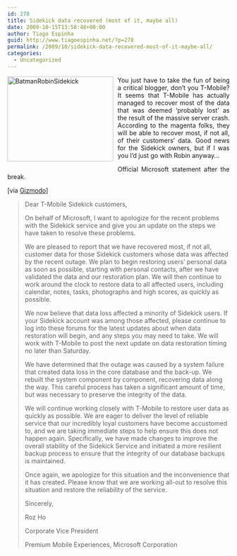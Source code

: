 ```yaml
---
id: 278
title: Sidekick data recovered (most of it, maybe all)
date: 2009-10-15T13:58:48+00:00
author: Tiago Espinha
guid: http://www.tiagoespinha.net/?p=278
permalink: /2009/10/sidekick-data-recovered-most-of-it-maybe-all/
categories:
  - Uncategorized
---
```

<p style="text-align: justify;">
  <a href="https://www.tiagoespinha.net/wp-content/uploads/2009/10/Batman-Robin-Photograph-C12150175.jpg" rel="lightbox[278]" title="BatmanRobinSidekick"><img class="alignnone size-full wp-image-279" style="border: 0pt none; float:left; padding-right:10px; padding-bottom:10px" title="BatmanRobinSidekick" src="https://www.tiagoespinha.net/wp-content/uploads/2009/10/Batman-Robin-Photograph-C12150175.jpg" alt="BatmanRobinSidekick" width="240" height="192" /></a>You just have to take the fun of being a critical blogger, don&#8217;t you T-Mobile? It seems that T-Mobile has actually managed to recover most of the data that was deemed &#8216;probably lost&#8217; as the result of the massive server crash. According to the magenta folks, they will be able to recover most, if not all, of their customers&#8217; data. Good news for the Sidekick owners, but if I was you I&#8217;d just go with Robin anyway&#8230;
</p>

<p style="text-align: justify;">
  Official Microsoft statement after the break.
</p>

[via <a href="http://gizmodo.com/5382208/most-if-not-all-sidekick-data-recovered" target="_blank">Gizmodo</a>]

<!--more-->

> Dear T-Mobile Sidekick customers,
> 
> On behalf of Microsoft, I want to apologize for the recent problems with the Sidekick service and give you an update on the steps we have taken to resolve these problems.
> 
> We are pleased to report that we have recovered most, if not all, customer data for those Sidekick customers whose data was affected by the recent outage. We plan to begin restoring users&#8217; personal data as soon as possible, starting with personal contacts, after we have validated the data and our restoration plan. We will then continue to work around the clock to restore data to all affected users, including calendar, notes, tasks, photographs and high scores, as quickly as possible.
> 
> We now believe that data loss affected a minority of Sidekick users. If your Sidekick account was among those affected, please continue to log into these forums for the latest updates about when data restoration will begin, and any steps you may need to take. We will work with T-Mobile to post the next update on data restoration timing no later than Saturday.
> 
> We have determined that the outage was caused by a system failure that created data loss in the core database and the back-up. We rebuilt the system component by component, recovering data along the way. This careful process has taken a significant amount of time, but was necessary to preserve the integrity of the data.
> 
> We will continue working closely with T-Mobile to restore user data as quickly as possible. We are eager to deliver the level of reliable service that our incredibly loyal customers have become accustomed to, and we are taking immediate steps to help ensure this does not happen again. Specifically, we have made changes to improve the overall stability of the Sidekick Service and initiated a more resilient backup process to ensure that the integrity of our database backups is maintained.
> 
> Once again, we apologize for this situation and the inconvenience that it has created. Please know that we are working all-out to resolve this situation and restore the reliability of the service.
> 
> Sincerely,
> 
> Roz Ho
> 
> Corporate Vice President
> 
> Premium Mobile Experiences, Microsoft Corporation